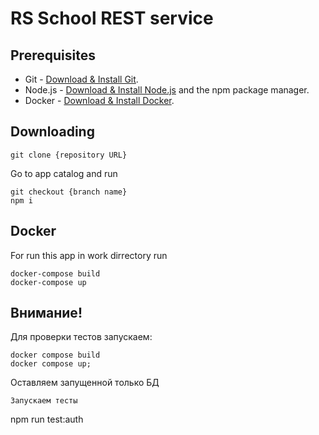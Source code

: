 # RS School REST service

## Prerequisites

- Git - [Download & Install Git](https://git-scm.com/downloads).
- Node.js - [Download & Install Node.js](https://nodejs.org/en/download/) and the npm package manager.
- Docker - [Download & Install Docker](https://www.docker.com/products/docker-desktop).

## Downloading

```
git clone {repository URL}
```
Go to app catalog and run
```
git checkout {branch name}
npm i
```

## Docker
For run this app in work dirrectory run
```
docker-compose build
docker-compose up
```
## Внимание!
Для проверки тестов запускаем:
```
docker compose build
docker compose up;
```
Оставляем запущенной только БД
```
Запускаем тесты
```
npm run test:auth
```
